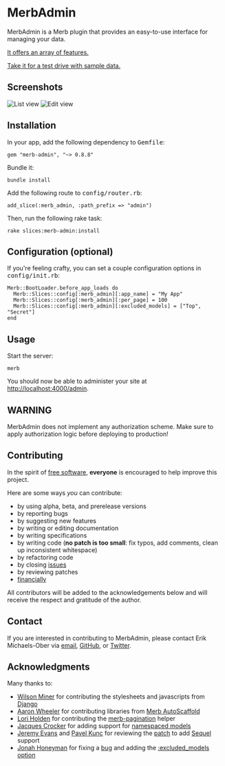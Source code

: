 # MerbAdmin
MerbAdmin is a Merb plugin that provides an easy-to-use interface for managing your data.

[It offers an array of features.](http://sferik.tadalist.com/lists/1352791/public)

[Take it for a test drive with sample data.](http://merb-admin.heroku.com/)

## <a name="screenshots"></a>Screenshots
![List view](https://github.com/sferik/merb-admin/raw/master/screenshots/list.png "List view")
![Edit view](https://github.com/sferik/merb-admin/raw/master/screenshots/edit.png "Edit view")

## <a name="installation"></a>Installation
In your app, add the following dependency to <tt>Gemfile</tt>:

    gem "merb-admin", "~> 0.8.8"
Bundle it:

    bundle install
Add the following route to <tt>config/router.rb</tt>:

    add_slice(:merb_admin, :path_prefix => "admin")
Then, run the following rake task:

    rake slices:merb-admin:install

## <a name="configuration"></a>Configuration (optional)
If you're feeling crafty, you can set a couple configuration options in <tt>config/init.rb</tt>:

    Merb::BootLoader.before_app_loads do
      Merb::Slices::config[:merb_admin][:app_name] = "My App"
      Merb::Slices::config[:merb_admin][:per_page] = 100
      Merb::Slices::config[:merb_admin][:excluded_models] = ["Top", "Secret"]
    end

## <a name="usage"></a>Usage
Start the server:

    merb
You should now be able to administer your site at
[http://localhost:4000/admin](http://localhost:4000/admin).

## <a name="warning"></a>WARNING
MerbAdmin does not implement any authorization scheme. Make sure to apply authorization logic before deploying to production!

## <a name="contributing"></a>Contributing
In the spirit of [free software](http://www.fsf.org/licensing/essays/free-sw.html), **everyone** is encouraged to help improve this project.

Here are some ways *you* can contribute:

* by using alpha, beta, and prerelease versions
* by reporting bugs
* by suggesting new features
* by writing or editing documentation
* by writing specifications
* by writing code (**no patch is too small**: fix typos, add comments, clean up inconsistent whitespace)
* by refactoring code
* by closing [issues](https://github.com/jnunemaker/twitter/issues)
* by reviewing patches
* [financially](http://pledgie.com/campaigns/5428)

All contributors will be added to the acknowledgements below and will receive the respect and gratitude of the author.

## <a name="contact"></a>Contact
If you are interested in contributing to MerbAdmin, please contact Erik Michaels-Ober via [email](mailto:sferik@gmail.com), [GitHub](https://github.com/sferik/), or [Twitter](http://twitter.com/sferik).

## <a name="acknowledgments"></a>Acknowledgments
Many thanks to:

* [Wilson Miner](http://www.wilsonminer.com/) for contributing the stylesheets and javascripts from [Django](http://www.djangoproject.com/)
* [Aaron Wheeler](http://fightinjoe.com/) for contributing libraries from [Merb AutoScaffold](https://github.com/fightinjoe/merb-autoscaffold)
* [Lori Holden](http://loriholden.com/) for contributing the [merb-pagination](https://github.com/lholden/merb-pagination) helper
* [Jacques Crocker](http://merbjedi.com/) for adding support for [namespaced models](https://github.com/merbjedi/merb-admin/commit/8139e2241038baf9b72452056fcdc7c340d79275)
* [Jeremy Evans](http://code.jeremyevans.net/) and [Pavel Kunc](http://www.merboutpost.com) for reviewing the [patch](https://github.com/sferik/merb-admin/commit/061fa28f652fc9214e9cf480d66870140181edef) to add [Sequel](http://sequel.rubyforge.org/) support
* [Jonah Honeyman](https://github.com/jonuts) for fixing a [bug](https://github.com/sferik/merb-admin/commit/9064d10382eadd1ed7a882ef40e2c6a65edfef2c) and adding the [:excluded_models option](https://github.com/sferik/merb-admin/commit/f6157d1c471dd85162481d6926578164be1b9673)
